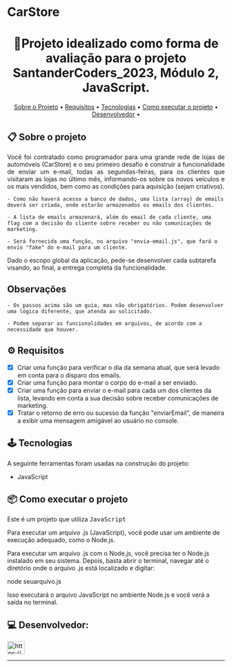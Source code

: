 # CarStore

<h1 align="center">📝Projeto idealizado como forma de avaliação para o projeto SantanderCoders_2023, Módulo 2, JavaScript. </h1>

<p align="center">
 <a href="#-sobre-o-projeto">Sobre o Projeto</a> •
 <a href="#-requisitos">Requisitos</a> • 
 <a href="#-tecnologias">Tecnologias</a> • 
 <a href="#-como-executar-o-projeto">Como executar o projeto</a> • 
 <a href="#-desenvolvedor">Desenvolvedor</a> • 
</p>

## 📋 Sobre o projeto

<p align="justify">
    Você foi contratado como programador para uma grande rede de lojas de automóveis (CarStore) e o seu primeiro desafio é construir a funcionalidade de enviar um e-mail, todas as segundas-feiras, para os clientes que visitaram as lojas no último mês, informando-os sobre os novos veículos e os mais vendidos, bem como as condições para aquisição (sejam criativos).

    - Como não haverá acesso a banco de dados, uma lista (array) de emails deverá ser criada, onde estarão armazenados os emails dos clientes.

    - A lista de emails armazenará, além do email de cada cliente, uma flag com a decisão do cliente sobre receber ou não comunicações de marketing.

    - Será fornecida uma função, no arquivo "envia-email.js", que fará o envio "fake" do e-mail para um cliente.

Dado o escopo global da aplicação, pede-se desenvolver cada subtarefa visando, ao final, a entrega completa da funcionalidade.

## Observações

    - Os passos acima são um guia, mas não obrigatórios. Podem desenvolver uma lógica diferente, que atenda ao solicitado.

    - Podem separar as funcionalidades em arquivos, de acordo com a necessidade que houver.
</p>
  
## ⚙ Requisitos
- [x] Criar uma função para verificar o dia da semana atual, que será levado em conta para o disparo dos emails.
- [x] Criar uma função para montar o corpo do e-mail a ser enviado.
- [x] Criar uma função para enviar o e-mail para cada um dos clientes da lista, levando em conta a sua decisão sobre receber comunicações de marketing.
- [x] Tratar o retorno de erro ou sucesso da função "enviarEmail", de maneira a exibir uma mensagem amigável ao usuário no console.

## 🕹 Tecnologias

A seguinte ferramentas foram usadas na construção do projeto:

- JavaScript
   
## 📦 Como executar o projeto

Este é um projeto que utiliza <kbd>JavaScript<kbd>

Para executar um arquivo .js (JavaScript), você pode usar um ambiente de execução adequado, como o Node.js. <br>

Para executar um arquivo .js com o Node.js, você precisa ter o Node.js instalado em seu sistema. Depois, basta abrir o terminal, navegar até o diretório onde o arquivo .js está localizado e digitar:

node seuarquivo.js

Isso executará o arquivo JavaScript no ambiente Node.js e você verá a saída no terminal.


## 💻 Desenvolvedor:

<p align="left">
<a href="https://www.linkedin.com/in/lucaspenals/" target="blank"><img align="center" src="https://raw.githubusercontent.com/rahuldkjain/github-profile-readme-generator/master/src/images/icons/Social/linked-in-alt.svg" alt="https://www.linkedin.com/in/lucaspenals/" height="30" width="40" /></a>
</p>


---

